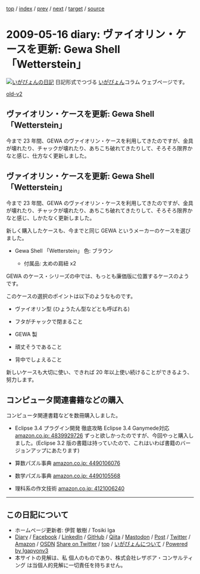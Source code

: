 [top](../index.html) 
 / [index](index.html) 
 / [prev](ig090506.html) 
 / [next](ig090518.html) 
 / [target](https://www.igapyon.jp/igapyon/diary/2009/ig090516.html) 
 / [source](https://github.com/igapyon/diary/blob/master/2009/ig090516.src.md) 

2009-05-16 diary: ヴァイオリン・ケースを更新: Gewa Shell 「Wetterstein」
=====================================================================================================
[![いがぴょんの日記](https://www.igapyon.jp/igapyon/diary/images/iga202308_128.jpg "いがぴょん")](https://www.igapyon.jp/igapyon/diary/memo/memoigapyon.html) 日記形式でつづる [いがぴょん](https://www.igapyon.jp/igapyon/diary/memo/memoigapyon.html)コラム ウェブページです。

[old-v2](ig090516-orig.html)

## ヴァイオリン・ケースを更新: Gewa Shell 「Wetterstein」

今まで 23 年間、GEWA のヴァイオリン・ケースを利用してきたのですが、金具が壊れたり、チャックが壊れたり、あちこち破れてきたりして、そろそろ限界かなと感じ、仕方なく更新しました。


## ヴァイオリン・ケースを更新: Gewa Shell 「Wetterstein」

今まで 23 年間、GEWA のヴァイオリン・ケースを利用してきたのですが、金具が壊れたり、チャックが壊れたり、あちこち破れてきたりして、そろそろ限界かなと感じ、しかたなく更新しました。

新しく購入したケースも、今までと同じ GEWA というメーカーのケースを選びました。

* Gewa Shell 「Wetterstein」 色: ブラウン
  
  * 付属品: 太めの肩紐 x2
  

GEWA のケース・シリーズの中では、もっとも廉価版に位置するケースのようです。

このケースの選択のポイントは以下のようなものです。

* ヴァイオリン型 (ひょうたん型などとも呼ばれる)
  
* フタがチャックで閉まること
  
* GEWA 製
  
* 頑丈そうであること
  
* 背中でしょえること

新しいケースも大切に使い、できれば 20 年以上使い続けることができるよう、努力します。

## コンピュータ関連書籍などの購入

コンピュータ関連書籍などを数冊購入しました。

* Eclipse 3.4 プラグイン開発 徹底攻略 Eclipse 3.4 Ganymede対応
  [amazon.co.jp: 4839929726](http://www.amazon.co.jp/exec/obidos/ASIN/4839929726/igapyondiary-22)
  ずっと欲しかったのですが、今回やっと購入しました。(Eclipse 3.2 版の書籍は持っていたので、これはいわば書籍のバージョンアップにあたります)
  
* 算数パズル事典
  [amazon.co.jp: 4490106076](http://www.amazon.co.jp/exec/obidos/ASIN/4490106076/igapyondiary-22)
  
* 数学パズル事典
  [amazon.co.jp: 4490105568](http://www.amazon.co.jp/exec/obidos/ASIN/4490105568/igapyondiary-22)
  
* 理科系の作文技術
  [amazon.co.jp: 4121006240](http://www.amazon.co.jp/exec/obidos/ASIN/4121006240/igapyondiary-22)


----------------------------------------------------------------------------------------------------

## この日記について

* ホームページ更新者: 伊賀 敏樹 / Tosiki Iga
* [Diary](https://www.igapyon.jp/igapyon/diary/) / [Facebook](https://www.facebook.com/igapyon) / [LinkedIn](https://www.linkedin.com/in/toshikiiga) / [GitHub](https://github.com/igapyon) / [Qiita](https://qiita.com/igapyon) / [Mastodon](https://social.vivaldi.net/@igapyon) / [Post](https://post.news/igapyon) / [Twitter](https://twitter.com/ToshikiIga) / [Amazon](https://www.amazon.co.jp/%E4%BC%8A%E8%B3%80-%E6%95%8F%E6%A8%B9/e/B004LTQWCQ) / [OSDN](https://ja.osdn.net/users/iga/)
[Share on Twitter](https://twitter.com/intent/tweet?hashtags=igapyon%2Cdiary%2C%E3%81%84%E3%81%8C%E3%81%B4%E3%82%87%E3%82%93&text=%E3%83%B4%E3%82%A1%E3%82%A4%E3%82%AA%E3%83%AA%E3%83%B3%E3%83%BB%E3%82%B1%E3%83%BC%E3%82%B9%E3%82%92%E6%9B%B4%E6%96%B0%3A+Gewa+Shell+%E3%80%8CWetterstein%E3%80%8D&url=https%3A%2F%2Fwww.igapyon.jp%2Figapyon%2Fdiary%2F2009%2Fig090516.html) / [top](../index.html) / [いがぴょんについて](https://www.igapyon.jp/igapyon/diary/memo/memoigapyon.html) / [Powered by Igapyonv3](https://github.com/igapyon/igapyonv3)
* 本サイトの見解は、私 個人のものであり、株式会社レザボア・コンサルティング は当個人的見解に一切責任を持ちません。 
